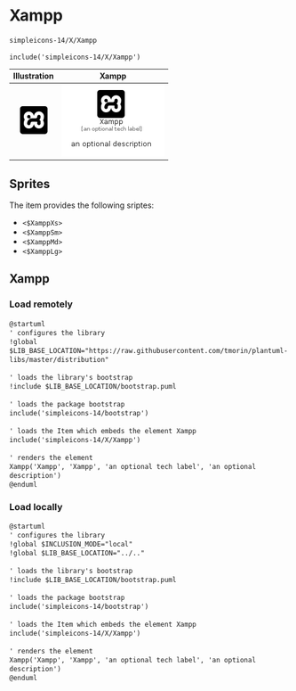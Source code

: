 # Xampp


```text
simpleicons-14/X/Xampp
```

```text
include('simpleicons-14/X/Xampp')
```



| Illustration | Xampp |
| :---: | :---: |
| ![illustration for Illustration](../../simpleicons-14/X/Xampp.png) | ![illustration for Xampp](../../simpleicons-14/X/Xampp.Local.png) |



## Sprites
The item provides the following sriptes:

- `<$XamppXs>`
- `<$XamppSm>`
- `<$XamppMd>`
- `<$XamppLg>`





## Xampp

### Load remotely
```plantuml
@startuml
' configures the library
!global $LIB_BASE_LOCATION="https://raw.githubusercontent.com/tmorin/plantuml-libs/master/distribution"

' loads the library's bootstrap
!include $LIB_BASE_LOCATION/bootstrap.puml

' loads the package bootstrap
include('simpleicons-14/bootstrap')

' loads the Item which embeds the element Xampp
include('simpleicons-14/X/Xampp')

' renders the element
Xampp('Xampp', 'Xampp', 'an optional tech label', 'an optional description')
@enduml
```

### Load locally
```plantuml
@startuml
' configures the library
!global $INCLUSION_MODE="local"
!global $LIB_BASE_LOCATION="../.."

' loads the library's bootstrap
!include $LIB_BASE_LOCATION/bootstrap.puml

' loads the package bootstrap
include('simpleicons-14/bootstrap')

' loads the Item which embeds the element Xampp
include('simpleicons-14/X/Xampp')

' renders the element
Xampp('Xampp', 'Xampp', 'an optional tech label', 'an optional description')
@enduml
```

